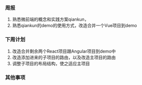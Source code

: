 ### 周报

1. 熟悉微前端的概念和实践方案qiankun，
2. 熟悉qiankun的demo的使用方式，改造合并一个Vue项目到demo



### 下周计划

1. 改造合并剩余两个React项目跟Angular项目到demo中
2. 改造添加进来的子项目的路由，以及改造主项目的路由
3. 调整子项目的布局结构，使之适应主项目



### 其他事项

